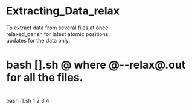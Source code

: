 # Extracting_Data_relax
To extract data from several files at once
<br>
relaxed_par.sh for latest atomic positions.
<br>
updates for the data only.
<br>
# bash [].sh @              where @--relax@.out for all the files.

<br>
bash [].sh 1 2 3 4 
